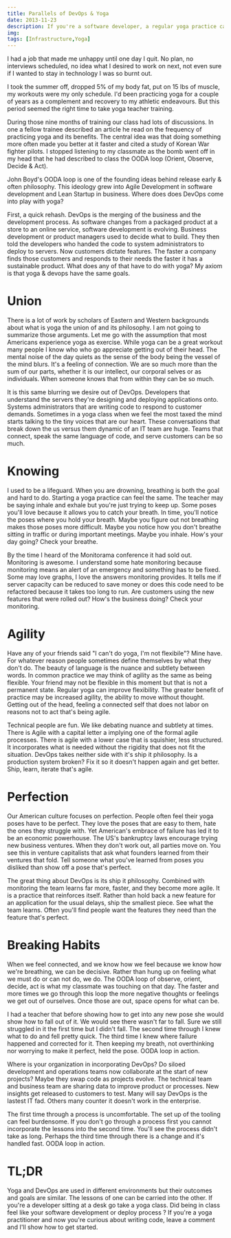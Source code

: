 ```yaml
---
title: Parallels of DevOps & Yoga
date: 2013-11-23
description: If you're a software developer, a regular yoga practice can help you have a healthier body. If you're regular yoga practitioner, you may want to learn to code
img: 
tags: [Infrastructure,Yoga]
---
```

I had a job that made me unhappy until one day I quit. No plan, no interviews scheduled, no idea what I desired to work on next, not even sure if I wanted to stay in technology I was so burnt out.

I took the summer off, dropped 5% of my body fat, put on 15 lbs of muscle, my workouts were my only schedule. I'd been practicing yoga for a couple of years as a complement and recovery to my athletic endeavours. But this period seemed the right time to take yoga teacher training.

During those nine months of training our class had lots of discussions. In one a fellow trainee described an article he read on the frequency of practicing yoga and its benefits. The central idea was that doing something more often made you better at it faster and cited a study of Korean War fighter pilots. I stopped listening to my classmate as the bomb went off in my head that he had described to class the OODA loop (Orient, Observe, Decide & Act).

John Boyd's OODA loop is one of the founding ideas behind release early & often philosophy. This ideology grew into Agile Development in software development and Lean Startup in business. Where does does DevOps come into play with yoga?

First, a quick rehash. DevOps is the merging of the business and the development process. As software changes from a packaged product at a store to an online service, software development is evolving. Business development or product managers used to decide what to build. They then told the developers who handed the code to system administrators to deploy to servers. Now customers dictate features. The faster a company finds those customers and responds to their needs the faster it has a sustainable product. What does any of that have to do with yoga? My axiom is that yoga & devops have the same goals.

# Union

There is a lot of work by scholars of Eastern and Western backgrounds about what is yoga the union of and its philosophy. I am not going to summarize those arguments. Let me go with the assumption that most Americans experience yoga as exercise. While yoga can be a great workout many people I know who who go appreciate getting out of their head. The mental noise of the day quiets as the sense of the body being the vessel of the mind blurs. It's a feeling of connection. We are so much more than the sum of our parts, whether it is our intellect, our corporal selves or as individuals. When someone knows that from within they can be so much.

It is this same blurring we desire out of DevOps. Developers that understand the servers they're designing and deploying applications onto. Systems administrators that are writing code to respond to customer demands. Sometimes in a yoga class when we feel the most taxed the mind starts talking to the tiny voices that are our heart. These conversations that break down the us versus them dynamic of an IT team are huge. Teams that connect, speak the same language of code, and serve customers can be so much.

# Knowing

I used to be a lifeguard. When you are drowning, breathing is both the goal and hard to do. Starting a yoga practice can feel the same. The teacher may be saying inhale and exhale but you're just trying to keep up. Some poses you'll love because it allows you to catch your breath. In time, you'll notice the poses where you hold your breath. Maybe you figure out not breathing makes those poses more difficult. Maybe you notice how you don't breathe sitting in traffic or during important meetings. Maybe you inhale. How's your day going? Check your breathe.

By the time I heard of the Monitorama conference it had sold out. Monitoring is awesome. I understand some hate monitoring because monitoring means an alert of an emergency and something has to be fixed. Some may love graphs, I love the answers monitoring provides. It tells me if server capacity can be reduced to save money or does this code need to be refactored because it takes too long to run. Are customers using the new features that were rolled out? How's the business doing? Check your monitoring.

# Agility

Have any of your friends said "I can't do yoga, I'm not flexibile"? Mine have. For whatever reason people sometimes define themselves by what they don't do. The beauty of language is the nuance and subtlety between words. In common practice we may think of agility as the same as being flexible. Your friend may not be flexible in this moment but that is not a permanent state. Regular yoga can improve flexibility. The greater benefit of practice may be increased agility, the ability to move without thought. Getting out of the head, feeling a connected self that does not labor on reasons not to act that's being agile.

Technical people are fun. We like debating nuance and subtlety at times. There is Agile with a capital letter a implying one of the formal agile processes. There is agile with a lower case that is squishier, less structured. It incorporates what is needed without the rigidity that does not fit the situation. DevOps takes neither side with it's ship it philosophy. Is a production system broken? Fix it so it doesn't happen again and get better. Ship, learn, iterate that's agile.

# Perfection

Our American culture focuses on perfection. People often feel their yoga poses have to be perfect. They love the poses that are easy to them, hate the ones they struggle with. Yet American's embrace of failure has led it to be an economic powerhouse. The US's bankruptcy laws encourage trying new business ventures. When they don't work out, all parties move on. You see this in venture capitalists that ask what founders learned from their ventures that fold. Tell someone what you've learned from poses you disliked than show off a pose that's perfect.

The great thing about DevOps is its ship it philosophy. Combined with monitoring the team learns far more, faster, and they become more agile. It is a practice that reinforces itself. Rather than hold back a new feature for an application for the usual delays, ship the smallest piece. See what the team learns. Often you'll find people want the features they need than the feature that's perfect.

# Breaking Habits

When we feel connected, and we know how we feel because we know how we're breathing, we can be decisive. Rather than hung up on feeling what we must do or can not do, we do. The OODA loop of observe, orient, decide, act is what my classmate was touching on that day. The faster and more times we go through this loop the more negative thoughts or feelings we get out of ourselves. Once those are out, space opens for what can be.

I had a teacher that before showing how to get into any new pose she would show how to fall out of it. We would see there wasn't far to fall. Sure we still struggled in it the first time but I didn't fall. The second time through I knew what to do and fell pretty quick. The third time I knew where failure happened and corrected for it. Then keeping my breath, not overthinking nor worrying to make it perfect, held the pose. OODA loop in action.

Where is your organization in incorporating DevOps? Do siloed development and operations teams now collaborate at the start of new projects? Maybe they swap code as projects evolve. The technical team and business team are sharing data to improve product or processes. New insights get released to customers to test. Many will say DevOps is the lastest IT fad. Others many counter it doesn't work in the enterprise.

The first time through a process is uncomfortable. The set up of the tooling can feel burdensome. If you don't go through a process first you cannot incorporate the lessons into the second time. You'll see the process didn't take as long. Perhaps the third time through there is a change and it's handled fast. OODA loop in action.

# TL;DR

Yoga and DevOps are used in different environments but their outcomes and goals are similar. The lessons of one can be carried into the other. If you're a developer sitting at a desk go take a yoga class. Did being in class feel like your software development or deploy process ? If you're a yoga practitioner and now you're curious about writing code, leave a comment and I'll show how to get started.
